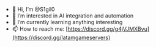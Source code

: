 - 👋 Hi, I’m @S1gil0
- 👀 I’m interested in AI integration and automation
- 🌱 I’m currently learning anything interesting
- 📫 How to reach me: [https://discord.gg/g4jVJMXBvu](https://discord.gg/latamgameservers)

<!---
S1gil0/S1gil0 is a ✨ special ✨ repository because its `README.md` (this file) appears on your GitHub profile.
You can click the Preview link to take a look at your changes.
--->
